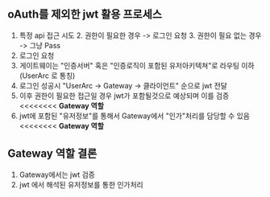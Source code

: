 ## oAuth를 제외한 jwt 활용 프로세스

1. 특정 api 접근 시도
   2. 권한이 필요한 경우 -> 로그인 요청
   3. 권한이 필요 없는 경우 -> 그냥 Pass
2. 로그인 요청
3. 게이트웨이는 "인증서버" 혹은 "인증로직이 포함된 유저아키텍쳐"로 라우팅 이하 (UserArc 로 통칭)
4. 로그인 성공시 "UserArc -> Gateway -> 클라이언트" 순으로 jwt 전달
5. 이후 권한이 필요한 접근일 경우 jwt가 포함될것으로 예상되며 이를 검증 <<<<<<<< **Gateway 역할**
6. jwt에 포함된 "유저정보"를 통해서 Gateway에서 "인가"처리를 담당할 수 있음 <<<<<<<< **Gateway 역할**

## Gateway 역할 결론

1. Gateway에서는 jwt 검증
2. jwt 에서 해석된 유저정보를 통한 인가처리 
